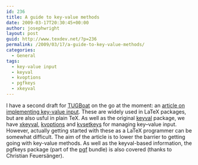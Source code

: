```yaml
---
id: 236
title: A guide to key-value methods
date: 2009-03-17T20:30:45+00:00
author: josephwright
layout: post
guid: http://www.texdev.net/?p=236
permalink: /2009/03/17/a-guide-to-key-value-methods/
categories:
  - General
tags:
  - key-value input
  - keyval
  - kvoptions
  - pgfkeys
  - xkeyval
---
```

I have a second draft for [TUGBoat](http://www.tug.org/tugboat/) on the go at the moment: an [article on implementing key-value input](http://www.texdev.net/wp-content/uploads/2009/03/keyval.pdf). These are widely used in LaTeX packages, but are also usful in plain TeX. As well as the original [keyval](http://www.ctan.org/pkg/keyval) package, we have [xkeyval](http://www.ctan.org/pkg/xkeyval), [kvoptions](http://www.ctan.org/pkg/kvoptions) and [kvsetkeys](http://www.ctan.org/pkg/kvsetkeys) for managing key–value input. However, actually getting started with these as a LaTeX programmer can be somewhat difficult. The aim of the article is to lower the barrier to getting going with key-value methods. As well as the keyval-based information, the pgfkeys package (part of the [pgf](http://www.ctan.org/pkg/pgf) bundle) is also covered (thanks to Christian Feuersänger).
